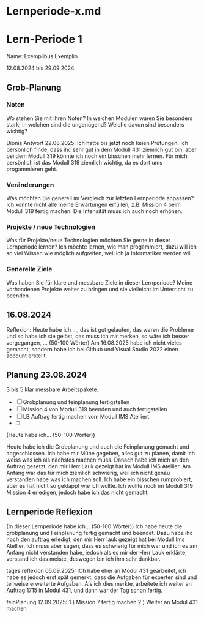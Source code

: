 # Lernperiode-x.md
# Lern-Periode 1
Name: Exemplibus Exemplio

12.08.2024 bis 29.09.2024

## Grob-Planung
### Noten
Wo stehen Sie mit Ihren Noten? In welchen Modulen waren Sie besonders stark; in welchen sind die ungenügend? Welche davon sind besonders wichtig?

Dionis Antwort 22.08.2025: Ich hatte bis jetzt noch keien Prüfungen. Ich persönlich finde, dass ihc sehr gut in dem Modull 431 ziemlich gut bin, aber bei dem Modull 319 könnte ich noch ein bisschen mehr lernen.
Für mich persönlich ist das Modull 319 ziemlich wichtig, da es dort ums progammieren geht.

### Veränderungen
Was möchten Sie generell im Vergleich zur letzten Lernperiode anpassen?
Ich konnte nicht alle meine Erwartungen erfüllen, z.B. Mission 4 beim Modull 319 fertig machen. Die Intensität muss ich auch noch erhöhen.

### Projekte / neue Technologien
Was für Projekte/neue Technologien möchten Sie gerne in dieser Lernperiode lernen?
Ich möchte lernen, wie man progammiert, dazu will ich so viel Wissen wie möglich aufgreifen, weil ich ja Informatiker werden will.

### Generelle Ziele
Was haben Sie für klare und messbare Ziele in dieser Lernperiode?
Meine vorhandenen Projekte weiter zu bringen und sie vielleicht im Unterricht zu beenden.

## 16.08.2024
Reflexion: Heute habe ich …, das ist gut gelaufen, das waren die Probleme und so habe ich sie gelöst, das muss ich mir merken, so wäre ich besser vorgegangen, ... (50-100 Wörter)
Am 16.08.2025 habe ich nicht vieles gemacht, sondern habe ich bei Github und Visual Studio 2022 einen account erstellt.

## Planung 23.08.2024
3 bis 5 klar messbare Arbeitspakete.

- [ ] Grobplanung und feinplanung fertigstellen
- [ ] Mission 4 von Modull 319 beenden und auch fertigstellen
- [ ] LB Auftrag fertig machen vom Modull IMS Atelliert
- [ ] 

(Heute habe ich... (50-100 Wörter))

Heute habe ich die Grobplanung und auch die Feinplanung gemacht und abgeschlossen. Ich habe mir Mühe gegeben, alles gut zu planen, damit ich weiss was ich als nächstes machen muss. Danach habe ich mich an den Auftrag gesetzt, den mir Herr Lauk gezeigt hat im Modull IMS Atellier. Am Anfang war das für mich ziemlich schwierig, weil ich nicht genau verstanden habe was ich machen soll. Ich habe ein bisschen rumprobiert, aber es hat nicht so geklappt wie ich wollte. Ich wollte noch im Modull 319 Mission 4 erledigen, jedoch habe ich das nicht gemacht.

## Lernperiode Reflexion
(In dieser Lernperiode habe ich... (50-100 Wörter))
Ich habe heute die grobplanung und Feinplanung fertig gemacht und beendet. Dazu habe ihc noch den auftrag erledigt, den mir Herr lauk gezeigt hat bei Modull Ims Atellier. Ich muss aber sagen, dass es schwierig für mich war und ich es am Anfang nicht verstanden habe, jedoch als es mir der Herr Lauk erklärte, verstand ich das meiste, deswegen bin ich ihm sehr dankbar.


tages reflexion 05.09.2025:
 ICh habe eher an Modul 431 gearbeitet, ich habe es jedoch erst spät gemerkt, dass die Aufgaben für experten sind und teilweise erweiterte Aufgaben. Als ich dies merkte, arbeitete ich weiter an Auftrag 1715 in Modul 431, und dann war der Tag schon fertig.


 feinPlanung 12.09.2025:
 1.) Mission 7 fertig machen
 2.) Weiter an Modul 431 machen
